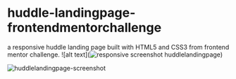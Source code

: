 ﻿# huddle-landingpage-frontendmentorchallenge
a responsive huddle landing page built with HTML5 and CSS3 from frontend mentor challenge.
![alt text](![responsive screenshot huddlelandingpage](https://user-images.githubusercontent.com/90546802/166133792-3211c463-e6b0-42a6-9304-687c13a8c594.png))

![huddlelandingpage-screenshot](https://user-images.githubusercontent.com/90546802/166133821-f2fa666c-07cc-4b39-9ea2-eff3b3ebaa1e.png)
